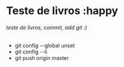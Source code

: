 

# Teste de livros :happy

###### teste de livros, commit, add git :)

* git config --global unset
* git config --li
* git push origin master